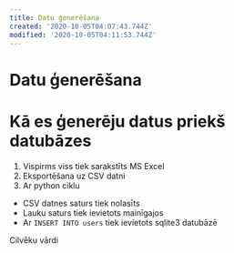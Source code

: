 ```yaml
---
title: Datu ģenerēšana
created: '2020-10-05T04:07:43.744Z'
modified: '2020-10-05T04:11:53.744Z'
---
```


# Datu ģenerēšana
# Kā es ģenerēju datus priekš datubāzes
1. Vispirms viss tiek sarakstīts MS Excel
2. Eksportēšana uz CSV datni
3. Ar python ciklu
- CSV datnes saturs tiek nolasīts 
- Lauku saturs tiek ievietots mainīgajos
- Ar `INSERT INTO users` tiek ievietots sqlite3 datubāzē

Cilvēku vārdi


